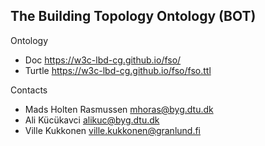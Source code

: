 ## The Building Topology Ontology (BOT)

Ontology

* Doc      https://w3c-lbd-cg.github.io/fso/
* Turtle   https://w3c-lbd-cg.github.io/fso/fso.ttl


Contacts

* Mads Holten Rasmussen <mhoras@byg.dtu.dk>
* Ali Kücükavci <alikuc@byg.dtu.dk>
* Ville Kukkonen <ville.kukkonen@granlund.fi>
